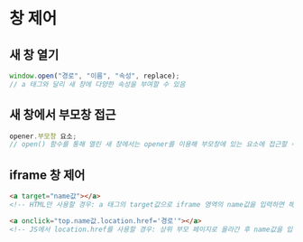 # 창 제어

## 새 창 열기

```jsx
window.open("경로", "이름", "속성", replace);
// a 태그와 달리 새 창에 다양한 속성을 부여할 수 있음
```

## 새 창에서 부모창 접근

```jsx
opener.부모창 요소;
// open() 함수를 통해 열린 새 창에서는 opener를 이용해 부모창에 있는 요소에 접근할 수 있음
```

## iframe 창 제어

```html
<a target="name값"></a>
<!-- HTML만 사용할 경우: a 태그의 target값으로 iframe 영역의 name값을 입력하면 해당 iframe에서 경로가 열림 -->

<a onclick="top.name값.location.href='경로'"></a>
<!-- JS에서 location.href를 사용할 경우: 상위 부모 페이지로 올라간 후 name값을 입력해야 해당 iframe에서 경로가 열림 -->
```